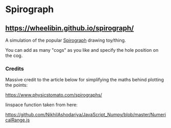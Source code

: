 # Spirograph

## https://wheelibin.github.io/spirograph/

A simulation of the popular [Spirograph](https://en.wikipedia.org/wiki/Spirograph) drawing toy/thing.

You can add as many "cogs" as you like and specify the hole position on the cog.

### Credits

Massive credit to the article below for simplifying the maths behind plotting the points: 

https://www.physicstomato.com/spirographs/

linspace function taken from here:

https://github.com/NikhilAshodariya/JavaScript_Numpy/blob/master/NumericalRange.js
